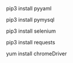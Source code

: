 pip3 install pyyaml

pip3 install pymysql

pip3 install selenium

pip3 install requests

yum install chromeDriver